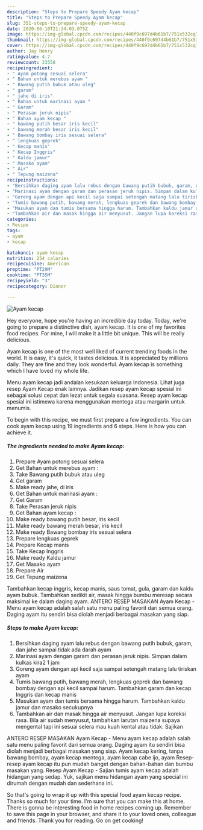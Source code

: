 ```yaml
---
description: "Steps to Prepare Speedy Ayam kecap"
title: "Steps to Prepare Speedy Ayam kecap"
slug: 351-steps-to-prepare-speedy-ayam-kecap
date: 2020-06-10T21:34:03.075Z
image: https://img-global.cpcdn.com/recipes/440f9c697d4b61b7/751x532cq70/ayam-kecap-foto-resep-utama.jpg
thumbnail: https://img-global.cpcdn.com/recipes/440f9c697d4b61b7/751x532cq70/ayam-kecap-foto-resep-utama.jpg
cover: https://img-global.cpcdn.com/recipes/440f9c697d4b61b7/751x532cq70/ayam-kecap-foto-resep-utama.jpg
author: Jay Henry
ratingvalue: 4.7
reviewcount: 33558
recipeingredient:
- " Ayam potong sesuai selera"
- " Bahan untuk merebus ayam "
- " Bawang putih bubuk atau uleg"
- " garam"
- " jahe di iris"
- " Bahan untuk marinasi ayam "
- " Garam"
- " Perasan jeruk nipis"
- " Bahan ayam kecap "
- " bawang putih besar iris kecil"
- " bawang merah besar iris kecil"
- " Bawang bombay iris sesuai selera"
- " lengkuas geprek"
- " Kecap manis"
- " Kecap Inggris"
- " Kaldu jamur"
- " Masako ayam"
- " Air"
- " Tepung maizena"
recipeinstructions:
- "Bersihkan daging ayam lalu rebus dengan bawang putih bubuk, garam, dan jahe sampai tidak ada darah ayam"
- "Marinasi ayam dengan garam dan perasan jeruk nipis. Simpan dalam kulkas kira2 1 jam"
- "Goreng ayam dengan api kecil saja sampai setengah matang lalu tiriskan ayam"
- "Tumis bawang putih, bawang merah, lengkuas geprek dan bawang bombay dengan api kecil sampai harum. Tambahkan garam dan kecap Inggris dan kecap manis"
- "Masukan ayam dan tumis bersama hingga harum. Tambahkan kaldu jamur dan masako secukupnya"
- "Tambahkan air dan masak hingga air menyusut. Jangan lupa koreksi rasa. Bila air sudah menyusut, tambahkan larutan maizena supaya mengental tapi ini sesuai selera mau kuah kental atau tidak. Sajikan"
categories:
- Recipe
tags:
- ayam
- kecap

katakunci: ayam kecap 
nutrition: 254 calories
recipecuisine: American
preptime: "PT29M"
cooktime: "PT35M"
recipeyield: "3"
recipecategory: Dinner

---
```



![Ayam kecap](https://img-global.cpcdn.com/recipes/440f9c697d4b61b7/751x532cq70/ayam-kecap-foto-resep-utama.jpg)

Hey everyone, hope you're having an incredible day today. Today, we're going to prepare a distinctive dish, ayam kecap. It is one of my favorites food recipes. For mine, I will make it a little bit unique. This will be really delicious.

Ayam kecap is one of the most well liked of current trending foods in the world. It is easy, it's quick, it tastes delicious. It is appreciated by millions daily. They are fine and they look wonderful. Ayam kecap is something which I have loved my whole life.

Menu ayam kecap jadi andalan kesukaan keluarga Indonesia. Lihat juga resep Ayam Kecap enak lainnya. Jadikan resep ayam kecap spesial ini sebagai solusi cepat dan lezat untuk segala suasana. Resep ayam kecap spesial ini istimewa karena menggunakan mentega atau margarin untuk menumis.


To begin with this recipe, we must first prepare a few ingredients. You can cook ayam kecap using 19 ingredients and 6 steps. Here is how you can achieve it.

<!--inarticleads1-->

##### The ingredients needed to make Ayam kecap:

1. Prepare  Ayam potong sesuai selera
1. Get  Bahan untuk merebus ayam :
1. Take  Bawang putih bubuk atau uleg
1. Get  garam
1. Make ready  jahe, di iris
1. Get  Bahan untuk marinasi ayam :
1. Get  Garam
1. Take  Perasan jeruk nipis
1. Get  Bahan ayam kecap :
1. Make ready  bawang putih besar, iris kecil
1. Make ready  bawang merah besar, iris kecil
1. Make ready  Bawang bombay iris sesuai selera
1. Prepare  lengkuas geprek
1. Prepare  Kecap manis
1. Take  Kecap Inggris
1. Make ready  Kaldu jamur
1. Get  Masako ayam
1. Prepare  Air
1. Get  Tepung maizena


Tambahkan kecap inggris, kecap manis, saus tomat, gula, garam dan kaldu ayam bubuk. Tambahkan sedikit air, masak hingga bumbu meresap secara maksimal ke dalam daging ayam. ANTERO RESEP MASAKAN Ayam Kecap - Menu ayam kecap adalah salah satu menu paling favorit dari semua orang. Daging ayam itu sendiri bisa diolah menjadi berbagai masakan yang siap. 

<!--inarticleads2-->

##### Steps to make Ayam kecap:

1. Bersihkan daging ayam lalu rebus dengan bawang putih bubuk, garam, dan jahe sampai tidak ada darah ayam
1. Marinasi ayam dengan garam dan perasan jeruk nipis. Simpan dalam kulkas kira2 1 jam
1. Goreng ayam dengan api kecil saja sampai setengah matang lalu tiriskan ayam
1. Tumis bawang putih, bawang merah, lengkuas geprek dan bawang bombay dengan api kecil sampai harum. Tambahkan garam dan kecap Inggris dan kecap manis
1. Masukan ayam dan tumis bersama hingga harum. Tambahkan kaldu jamur dan masako secukupnya
1. Tambahkan air dan masak hingga air menyusut. Jangan lupa koreksi rasa. Bila air sudah menyusut, tambahkan larutan maizena supaya mengental tapi ini sesuai selera mau kuah kental atau tidak. Sajikan


ANTERO RESEP MASAKAN Ayam Kecap - Menu ayam kecap adalah salah satu menu paling favorit dari semua orang. Daging ayam itu sendiri bisa diolah menjadi berbagai masakan yang siap. Ayam kecap kering, tanpa bawang bombay, ayam kecap mentega, ayam kecap cabe ijo, ayam Resep-resep ayam kecap itu pun mudah banget dengan bahan-bahan dan bumbu masakan yang. Resep Ayam Kecap - Sajian tumis ayam kecap adalah hidangan yang sedap. Yuk, sajikan menu hidangan ayam yang special ini dirumah dengan mudah dan sederhana ini. 

So that's going to wrap it up with this special food ayam kecap recipe. Thanks so much for your time. I'm sure that you can make this at home. There is gonna be interesting food in home recipes coming up. Remember to save this page in your browser, and share it to your loved ones, colleague and friends. Thank you for reading. Go on get cooking!
